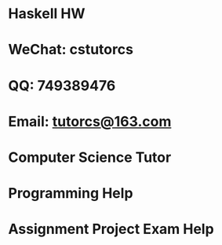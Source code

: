 # Haskell HW
# WeChat: cstutorcs

# QQ: 749389476

# Email: tutorcs@163.com

# Computer Science Tutor

# Programming Help

# Assignment Project Exam Help
